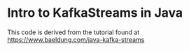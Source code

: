 # Intro to KafkaStreams in Java

This code is derived from the tutorial found at
https://www.baeldung.com/java-kafka-streams
